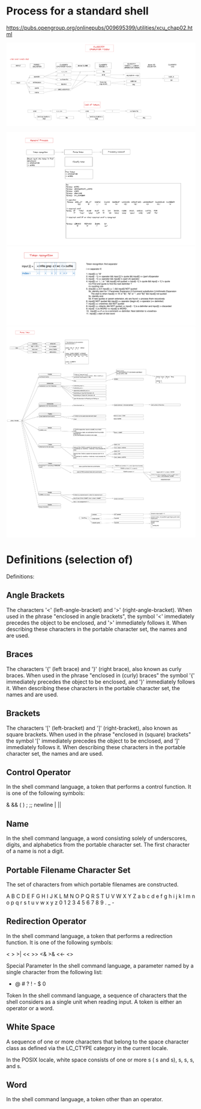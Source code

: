 
# Process for a standard shell

https://pubs.opengroup.org/onlinepubs/009695399/utilities/xcu_chap02.html


![Classifiy token](image-1.png)

![General process](image-4.png)
![Token recognition](image-5.png)
![Parse Token](image-6.png)

# Definitions (selection of)
Definitions:


## Angle Brackets
The characters '<' (left-angle-bracket) and '>' (right-angle-bracket). When used in the phrase "enclosed in angle brackets", the symbol '<' immediately precedes the object to be enclosed, and '>' immediately follows it. When describing these characters in the portable character set, the names <less-than-sign> and <greater-than-sign> are used.

## Braces
The characters '{' (left brace) and '}' (right brace), also known as curly braces. When used in the phrase "enclosed in (curly) braces" the symbol '{' immediately precedes the object to be enclosed, and '}' immediately follows it. When describing these characters in the portable character set, the names <left-brace> and <right-brace> are used.

## Brackets
The characters '[' (left-bracket) and ']' (right-bracket), also known as square brackets. When used in the phrase "enclosed in (square) brackets" the symbol '[' immediately precedes the object to be enclosed, and ']' immediately follows it. When describing these characters in the portable character set, the names <left-square-bracket> and <right-square-bracket> are used.

## Control Operator
In the shell command language, a token that performs a control function. It is one of the following symbols:

&   &&   (   )   ;   ;;   newline   |   ||


## Name
In the shell command language, a word consisting solely of underscores, digits, and alphabetics from the portable character set. The first character of a name is not a digit.

## Portable Filename Character Set
The set of characters from which portable filenames are constructed.

A B C D E F G H I J K L M N O P Q R S T U V W X Y Z
a b c d e f g h i j k l m n o p q r s t u v w x y z
0 1 2 3 4 5 6 7 8 9 . _ -


## Redirection Operator
In the shell command language, a token that performs a redirection function. It is one of the following symbols:

<     >     >|     <<     >>     <&     >&     <<-     <>

Special Parameter
In the shell command language, a parameter named by a single character from the following list:

*   @   #   ?   !   -   $   0


Token
In the shell command language, a sequence of characters that the shell considers as a single unit when reading input. A token is either an operator or a word.

## White Space
A sequence of one or more characters that belong to the space character class as defined via the LC_CTYPE category in the current locale.

In the POSIX locale, white space consists of one or more <blank>s ( <space>s and <tab>s), <newline>s, <carriage-return>s, <form-feed>s, and <vertical-tab>s.

## Word
In the shell command language, a token other than an operator.